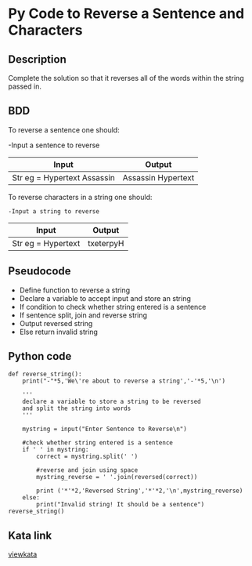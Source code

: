 # Py Code to Reverse a Sentence and Characters
## Description
Complete the solution so that it reverses all of the words within the string passed in.
## BDD
To reverse a sentence one should:

  -Input a sentence to reverse

|             Input           |        Output        |
|-----------------------------|----------------------|
| Str eg = Hypertext Assassin | Assassin Hypertext   |

To reverse characters in a string one should:

    -Input a string to reverse

|       Input        |  Output     |
|--------------------|-------------|
| Str eg = Hypertext | txeterpyH   |

## Pseudocode
- Define function to reverse a string
- Declare a variable to accept input and store an string
- If condition to check whether string entered is a sentence
- If sentence split, join and reverse string
- Output reversed string
- Else return invalid string
## Python code
```text
def reverse_string():
    print("-"*5,'We\'re about to reverse a string','-'*5,'\n')
    
    '''
    declare a variable to store a string to be reversed
    and split the string into words
    '''
    
    mystring = input("Enter Sentence to Reverse\n")
    
    #check whether string entered is a sentence
    if ' ' in mystring:
        correct = mystring.split(' ')
    
        #reverse and join using space    
        mystring_reverse = ' '.join(reversed(correct))
    
        print ('*'*2,'Reversed String','*'*2,'\n',mystring_reverse)
    else:
        print("Invalid string! It should be a sentence")
reverse_string()
```
## Kata link
[viewkata](https://www.codewars.com/kata/51c8991dee245d7ddf00000e)
